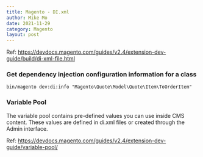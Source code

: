 ```yaml
---
title: Magento - DI.xml
author: Mike Mo
date: 2021-11-29
category: Magento
layout: post
---
```


Ref: https://devdocs.magento.com/guides/v2.4/extension-dev-guide/build/di-xml-file.html

### Get dependency injection configuration information for a class
```
bin/magento dev:di:info "Magento\Quote\Model\Quote\Item\ToOrderItem"
```

### Variable Pool
The variable pool contains pre-defined values you can use inside CMS content. These values are defined in di.xml files or created through the Admin interface.

Ref: https://devdocs.magento.com/guides/v2.4/extension-dev-guide/variable-pool/